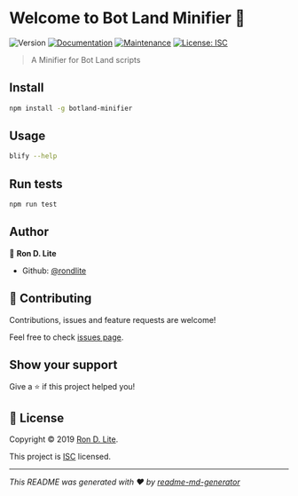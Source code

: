 # Welcome to Bot Land Minifier 👋
![Version](https://img.shields.io/badge/version-2.1.0-blue.svg?cacheSeconds=2592000)
[![Documentation](https://img.shields.io/badge/documentation-yes-brightgreen.svg)](https://github.com/rondlite/botland-minifier#readme)
[![Maintenance](https://img.shields.io/badge/Maintained%3F-yes-green.svg)](https://github.com/rondlite/botland-minifier/graphs/commit-activity)
[![License: ISC](https://img.shields.io/github/license/rondlite/minifier)](https://github.com/rondlite/botland-minifier/blob/master/LICENSE)

> A Minifier for Bot Land scripts

## Install

```sh
npm install -g botland-minifier
```

## Usage

```sh
blify --help
```

## Run tests

```sh
npm run test
```

## Author

👤 **Ron D. Lite**

* Github: [@rondlite](https://github.com/rondlite)

## 🤝 Contributing

Contributions, issues and feature requests are welcome!

Feel free to check [issues page](https://github.com/rondlite/botland-minifier/issues).

## Show your support

Give a ⭐️ if this project helped you!


## 📝 License

Copyright © 2019 [Ron D. Lite](https://github.com/rondlite).

This project is [ISC](https://github.com/rondlite/botland-minifier/blob/master/LICENSE) licensed.

***
_This README was generated with ❤️ by [readme-md-generator](https://github.com/kefranabg/readme-md-generator)_
